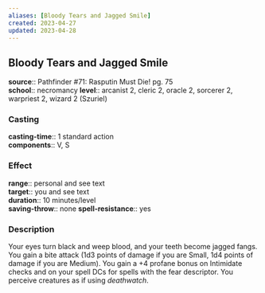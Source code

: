 ```yaml
---
aliases: [Bloody Tears and Jagged Smile]
created: 2023-04-27
updated: 2023-04-28
---
```


## Bloody Tears and Jagged Smile

**source**:: Pathfinder \#71: Rasputin Must Die! pg. 75  
**school**:: necromancy
**level**:: arcanist 2, cleric 2, oracle 2, sorcerer 2, warpriest 2, wizard 2 (Szuriel)

### Casting

**casting-time**:: 1 standard action  
**components**:: V, S

### Effect

**range**:: personal and see text  
**target**:: you and see text  
**duration**:: 10 minutes/level  
**saving-throw**:: none
**spell-resistance**:: yes

### Description

Your eyes turn black and weep blood, and your teeth become jagged fangs. You gain a bite attack (1d3 points of damage if you are Small, 1d4 points of damage if you are Medium). You gain a +4 profane bonus on Intimidate checks and on your spell DCs for spells with the fear descriptor. You perceive creatures as if using *deathwatch*.

